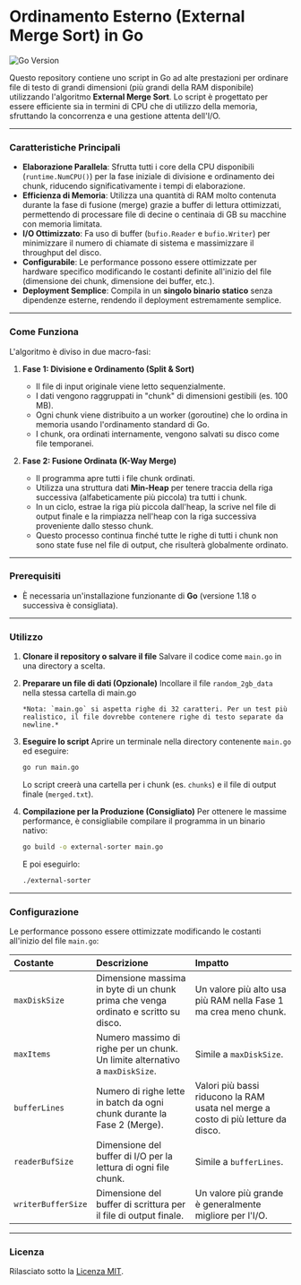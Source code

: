 # Ordinamento Esterno (External Merge Sort) in Go

![Go Version](https://img.shields.io/badge/Go-1.18%2B-blue?style=for-the-badge&logo=go)

Questo repository contiene uno script in Go ad alte prestazioni per ordinare file di testo di grandi dimensioni (più grandi della RAM disponibile) utilizzando l'algoritmo **External Merge Sort**. Lo script è progettato per essere efficiente sia in termini di CPU che di utilizzo della memoria, sfruttando la concorrenza e una gestione attenta dell'I/O.

---

### Caratteristiche Principali

* **Elaborazione Parallela**: Sfrutta tutti i core della CPU disponibili (`runtime.NumCPU()`) per la fase iniziale di divisione e ordinamento dei chunk, riducendo significativamente i tempi di elaborazione.
* **Efficienza di Memoria**: Utilizza una quantità di RAM molto contenuta durante la fase di fusione (merge) grazie a buffer di lettura ottimizzati, permettendo di processare file di decine o centinaia di GB su macchine con memoria limitata.
* **I/O Ottimizzato**: Fa uso di buffer (`bufio.Reader` e `bufio.Writer`) per minimizzare il numero di chiamate di sistema e massimizzare il throughput del disco.
* **Configurabile**: Le performance possono essere ottimizzate per hardware specifico modificando le costanti definite all'inizio del file (dimensione dei chunk, dimensione dei buffer, etc.).
* **Deployment Semplice**: Compila in un **singolo binario statico** senza dipendenze esterne, rendendo il deployment estremamente semplice.

---

### Come Funziona

L'algoritmo è diviso in due macro-fasi:

1.  **Fase 1: Divisione e Ordinamento (Split & Sort)**
    * Il file di input originale viene letto sequenzialmente.
    * I dati vengono raggruppati in "chunk" di dimensioni gestibili (es. 100 MB).
    * Ogni chunk viene distribuito a un worker (goroutine) che lo ordina in memoria usando l'ordinamento standard di Go.
    * I chunk, ora ordinati internamente, vengono salvati su disco come file temporanei.

2.  **Fase 2: Fusione Ordinata (K-Way Merge)**
    * Il programma apre tutti i file chunk ordinati.
    * Utilizza una struttura dati **Min-Heap** per tenere traccia della riga successiva (alfabeticamente più piccola) tra tutti i chunk.
    * In un ciclo, estrae la riga più piccola dall'heap, la scrive nel file di output finale e la rimpiazza nell'heap con la riga successiva proveniente dallo stesso chunk.
    * Questo processo continua finché tutte le righe di tutti i chunk non sono state fuse nel file di output, che risulterà globalmente ordinato.

---

### Prerequisiti

* È necessaria un'installazione funzionante di **Go** (versione 1.18 o successiva è consigliata).

---

### Utilizzo

1.  **Clonare il repository o salvare il file**
    Salvare il codice come `main.go` in una directory a scelta.

2.  **Preparare un file di dati (Opzionale)**
    Incollare il file `random_2gb_data` nella stessa cartella di main.go
    ```
    *Nota: `main.go` si aspetta righe di 32 caratteri. Per un test più realistico, il file dovrebbe contenere righe di testo separate da newline.*

3.  **Eseguire lo script**
    Aprire un terminale nella directory contenente `main.go` ed eseguire:
    ```bash
    go run main.go
    ```
    Lo script creerà una cartella per i chunk (es. `chunks`) e il file di output finale (`merged.txt`).

4.  **Compilazione per la Produzione (Consigliato)**
    Per ottenere le massime performance, è consigliabile compilare il programma in un binario nativo:
    ```bash
    go build -o external-sorter main.go
    ```
    E poi eseguirlo:
    ```bash
    ./external-sorter
    ```

---

### Configurazione

Le performance possono essere ottimizzate modificando le costanti all'inizio del file `main.go`:

| Costante         | Descrizione                                                                            | Impatto                                                                    |
| :--------------- | :------------------------------------------------------------------------------------- | :------------------------------------------------------------------------- |
| `maxDiskSize`    | Dimensione massima in byte di un chunk prima che venga ordinato e scritto su disco.      | Un valore più alto usa più RAM nella Fase 1 ma crea meno chunk.            |
| `maxItems`       | Numero massimo di righe per un chunk. Un limite alternativo a `maxDiskSize`.             | Simile a `maxDiskSize`.                                                    |
| `bufferLines`    | Numero di righe lette in batch da ogni chunk durante la Fase 2 (Merge).                  | Valori più bassi riducono la RAM usata nel merge a costo di più letture da disco. |
| `readerBufSize`  | Dimensione del buffer di I/O per la lettura di ogni file chunk.                          | Simile a `bufferLines`.                                                    |
| `writerBufferSize`| Dimensione del buffer di scrittura per il file di output finale.                         | Un valore più grande è generalmente migliore per l'I/O.                    |

---

### Licenza

Rilasciato sotto la [Licenza MIT](https://opensource.org/licenses/MIT).
